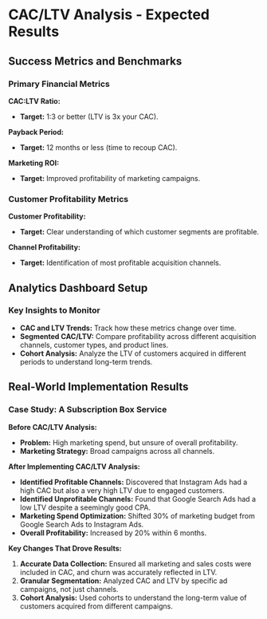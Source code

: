 # CAC/LTV Analysis - Expected Results

## Success Metrics and Benchmarks

### Primary Financial Metrics

**CAC:LTV Ratio:**
- **Target:** 1:3 or better (LTV is 3x your CAC).

**Payback Period:**
- **Target:** 12 months or less (time to recoup CAC).

**Marketing ROI:**
- **Target:** Improved profitability of marketing campaigns.

### Customer Profitability Metrics

**Customer Profitability:**
- **Target:** Clear understanding of which customer segments are profitable.

**Channel Profitability:**
- **Target:** Identification of most profitable acquisition channels.

## Analytics Dashboard Setup

### Key Insights to Monitor

- **CAC and LTV Trends:** Track how these metrics change over time.
- **Segmented CAC/LTV:** Compare profitability across different acquisition channels, customer types, and product lines.
- **Cohort Analysis:** Analyze the LTV of customers acquired in different periods to understand long-term trends.

## Real-World Implementation Results

### Case Study: A Subscription Box Service

**Before CAC/LTV Analysis:**
- **Problem:** High marketing spend, but unsure of overall profitability.
- **Marketing Strategy:** Broad campaigns across all channels.

**After Implementing CAC/LTV Analysis:**
- **Identified Profitable Channels:** Discovered that Instagram Ads had a high CAC but also a very high LTV due to engaged customers.
- **Identified Unprofitable Channels:** Found that Google Search Ads had a low LTV despite a seemingly good CPA.
- **Marketing Spend Optimization:** Shifted 30% of marketing budget from Google Search Ads to Instagram Ads.
- **Overall Profitability:** Increased by 20% within 6 months.

**Key Changes That Drove Results:**
1.  **Accurate Data Collection:** Ensured all marketing and sales costs were included in CAC, and churn was accurately reflected in LTV.
2.  **Granular Segmentation:** Analyzed CAC and LTV by specific ad campaigns, not just channels.
3.  **Cohort Analysis:** Used cohorts to understand the long-term value of customers acquired from different campaigns.
